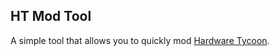 ## HT Mod Tool

A simple tool that allows you to quickly mod [Hardware Tycoon](https://ht.poggers.ltd/).
